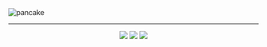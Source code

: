 <img src="https://cdn.tassia.net/github/assets/TASSIA710/pancake.png" align="center" alt="pancake">

---

<p align="center">
	<img src="https://img.shields.io/github/license/TASSIA710/pancake?label=License">
	<img src="https://img.shields.io/github/v/release/TASSIA710/pancake?label=Stable">
	<img src="https://img.shields.io/github/v/release/TASSIA710/pancake?label=Preview&include_prereleases">
</p>
